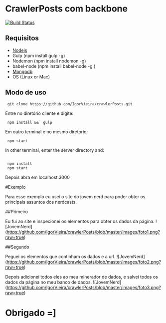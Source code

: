 # CrawlerPosts com backbone
[![Build Status](https://travis-ci.org/IgorVieira/crawlerPosts.svg?branch=master)](https://travis-ci.org/IgorVieira/crawlerPosts)

## Requisitos

- [Nodejs](https://nodejs.org/en/)
- Gulp (npm install gulp -g)
- Nodemon (npm install nodemon -g)
- babel-node (npm install babel-node -g )
- [Mongodb](https://www.mongodb.com/)
- OS (Linux or Mac) 



## Modo de uso

```
 git clone https://github.com/IgorVieira/crawlerPosts.git
```
 Entre no diretório cliente e digite:

```
 npm install &&  gulp

```
 Em outro terminal e no mesmo diretório:

 ```
  npm start

 ```


In other terminal, enter the server directory and:

```
 
 npm install
 npm start
```

Depois abra em localhost:3000

#Exemplo

Para esse exemplo eu usei o site do jovem nerd para poder obter os principais assuntos dos nerdcasts.

##Primeiro

Eu fui ao site e inspecionei os elementos para obter os dados da página.
![JovemNerd] (https://github.com/IgorVieira/crawlerPosts/blob/master/images/foto1.png?raw=true)

##Segundo

Peguei os elementos que continham os dados e a url.
![JovemNerd] (https://github.com/IgorVieira/crawlerPosts/blob/master/images/foto2.png?raw=true)

Depois adicionei todos eles ao meu minerador de dados, e salvei todos os dados da página no meu banco de dados.
![JovemNerd] (https://github.com/IgorVieira/crawlerPosts/blob/master/images/foto3.png?raw=true)




# Obrigado =]
